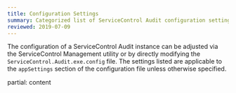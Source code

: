 ```yaml
---
title: Configuration Settings
summary: Categorized list of ServiceControl Audit configuration settings.
reviewed: 2019-07-09
---
```



The configuration of a ServiceControl Audit instance can be adjusted via the ServiceControl Management utility or by directly modifying the `ServiceControl.Audit.exe.config` file. The settings listed are applicable to the `appSettings` section of the configuration file unless otherwise specified.

partial: content
